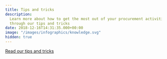 ```yaml
---
title: Tips and tricks
description:
  Learn more about how to get the most out of your procurement activities
  through our tips and tricks
date: 2018-12-16T14:31:35.000+00:00
image: "/images/infographics/knowledge.svg"
hidden: true
---
```


<a href="/blogg/innsikt/" class="btn btn-primary green btn-lg">Read our tips and tricks</a>
